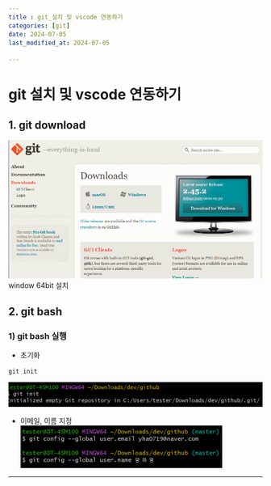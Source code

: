 ```yaml
---
title : git_설치 및 vscode 연동하기
categories: [git] 
date: 2024-07-05
last_modified_at: 2024-07-05

---
```


# git 설치 및 vscode 연동하기
## 1. git download
![git](https://github.com/yyeongha/yyeongha.github.io/blob/main/assets/img/favicons/2024-07-05-git/git.png?raw=true)
window 64bit 설치

## 2. git bash
### 1) git bash 실행
* 초기화
```
git init
```
![gitinit](https://github.com/yyeongha/yyeongha.github.io/blob/main/assets/img/favicons/2024-07-05-git/gitinit.png?raw=true)

* 이메일, 이름 지정
![gitconfig](https://github.com/yyeongha/yyeongha.github.io/blob/main/assets/img/favicons/2024-07-05-git/gitconfig.png?raw=true)













































---